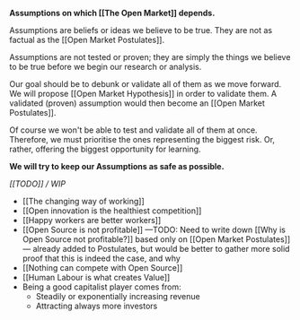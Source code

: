 
**Assumptions on which [[The Open Market]] depends.**

Assumptions are beliefs or ideas we believe to be true.
They are not as factual as the [[Open Market Postulates]].

Assumptions are not tested or proven; they are simply the things we believe to be true before we begin our research or analysis.

Our goal should be to debunk or validate all of them as we move forward.
We will propose [[Open Market Hypothesis]] in order to validate them.
A validated (proven) assumption would then become an [[Open Market Postulates]].

Of course we won't be able to test and validate all of them at once.
Therefore, we must prioritise the ones representing the biggest risk.
Or, rather, offering the biggest opportunity for learning. 

**We will try to keep our Assumptions as safe as possible.**

_[[TODO]] / WIP_

- [[The changing way of working]]
- [[Open innovation is the healthiest competition]]
- [[Happy workers are better workers]]
- [[Open Source is not profitable]] —TODO: Need to write down [[Why is Open Source not profitable?]] based only on [[Open Market Postulates]] — already added to Postulates, but would be better to gather more solid proof that this is indeed the case, and why
- [[Nothing can compete with Open Source]]
- [[Human Labour is what creates Value]]
- Being a good capitalist player comes from:
	- Steadily or exponentially increasing revenue
	- Attracting always more investors
